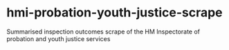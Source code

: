 # hmi-probation-youth-justice-scrape
Summarised inspection outcomes scrape of the HM Inspectorate of probation and youth justice services
